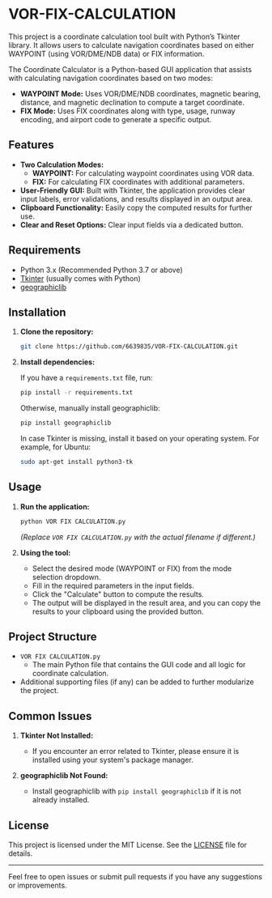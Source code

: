 # VOR-FIX-CALCULATION
This project is a coordinate calculation tool built with Python’s Tkinter library. It allows users to calculate navigation coordinates based on either WAYPOINT (using VOR/DME/NDB data) or FIX information.

The Coordinate Calculator is a Python-based GUI application that assists with calculating navigation coordinates based on two modes:
- **WAYPOINT Mode:** Uses VOR/DME/NDB coordinates, magnetic bearing, distance, and magnetic declination to compute a target coordinate.
- **FIX Mode:** Uses FIX coordinates along with type, usage, runway encoding, and airport code to generate a specific output.

## Features

- **Two Calculation Modes:**
  - **WAYPOINT:** For calculating waypoint coordinates using VOR data.
  - **FIX:** For calculating FIX coordinates with additional parameters.
- **User-Friendly GUI:** Built with Tkinter, the application provides clear input labels, error validations, and results displayed in an output area.
- **Clipboard Functionality:** Easily copy the computed results for further use.
- **Clear and Reset Options:** Clear input fields via a dedicated button.
  
## Requirements

- Python 3.x (Recommended Python 3.7 or above)
- [Tkinter](https://docs.python.org/3/library/tkinter.html) (usually comes with Python)
- [geographiclib](https://pypi.org/project/geographiclib/)

## Installation

1. **Clone the repository:**

   ```bash
   git clone https://github.com/6639835/VOR-FIX-CALCULATION.git
   ```

2. **Install dependencies:**

   If you have a `requirements.txt` file, run:

   ```bash
   pip install -r requirements.txt
   ```

   Otherwise, manually install geographiclib:

   ```bash
   pip install geographiclib
   ```

   In case Tkinter is missing, install it based on your operating system. For example, for Ubuntu:

   ```bash
   sudo apt-get install python3-tk
   ```

## Usage

1. **Run the application:**

   ```bash
   python VOR FIX CALCULATION.py
   ```

   *(Replace `VOR FIX CALCULATION.py` with the actual filename if different.)*

2. **Using the tool:**
   - Select the desired mode (WAYPOINT or FIX) from the mode selection dropdown.
   - Fill in the required parameters in the input fields.
   - Click the "Calculate" button to compute the results.
   - The output will be displayed in the result area, and you can copy the results to your clipboard using the provided button.

## Project Structure

- `VOR FIX CALCULATION.py`
  - The main Python file that contains the GUI code and all logic for coordinate calculation.
- Additional supporting files (if any) can be added to further modularize the project.

## Common Issues

1. **Tkinter Not Installed:**
   - If you encounter an error related to Tkinter, please ensure it is installed using your system's package manager.
   
2. **geographiclib Not Found:**
   - Install geographiclib with `pip install geographiclib` if it is not already installed.

## License

This project is licensed under the MIT License. See the [LICENSE](LICENSE) file for details.

---

Feel free to open issues or submit pull requests if you have any suggestions or improvements.
